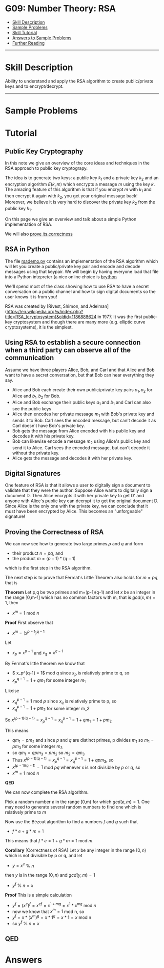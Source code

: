 # G09: Number Theory: RSA

* [Skill Description](#skill-description)
* [Sample Problems](#Sample-Problems)
* [Skill Tutorial](#Tutorial)
* [Answers to Sample Problems](#Answers)
* [Further Reading](#Reading)

---

# Skill Description
Ability to understand and apply the RSA algorithm to create public/private keys and to encrypt/decrypt.

---

# Sample Problems


# Tutorial
## Public Key Cryptography
In this note we give an overview of the core ideas and techniques in the RSA approach to public key cryptograpy.

The idea is to generate two keys: a public key $k_1$ and a private key $k_2$ and an encryption algorithm $E(k,m)$
which encrypts a message $m$ using the key $k$. The amazing feature of this algorithm is that if you encrypt $m$ with $k_1$ and then encrypt it again with $k_2$, you get your original message back! Moreover, we believe it is
very hard to discover the private key $k_2$ from the public key $k_1$.

On this page we give an overview and talk about a simple Python implementation of RSA.

We will also [prove its correctness](correctness.md)

## RSA in Python
The file [rsademo.py](rsademo.py) contains an implementation of the RSA algorithm which will let you create a public/private key pair and encode and decode messages using that keypair. We will begin by having everyone
load that file into a Python intepreter (a nice online choice is [brython](https://brython.info/tests/editor.html?lang=en)

We'll spend most of the class showing how to use RSA to have a secret conversation on a public channel and how
to sign digital documents so the user knows it is from you!

RSA was created by [Rivest, Shimon, and Adelman](https://en.wikipedia.org/w/index.php?title=RSA_(cryptosystem)&oldid=1186888624 in 1977. It was the first public-key cryptosystem and though there are many more (e.g. elliptic curve cryptosystems), it is the simplest.

## Using RSA to establish a secure connection when a third party can observe all of the communication
Assume we have three players Alice, Bob, and Carl and that Alice and Bob want to have a secret conversation,
but that Bob can hear everything they say.

* Alice and Bob each create their own public/private key pairs $a_1,a_2$ for Alice and $b_1,b_2$ for Bob.
* Alice and Bob exchange their public keys $a_1$ and $b_1$ and Carl can also see the public keys
* Alice then encodes her private message $m_1$ with Bob's private key and sends it to Bob. Carl sees the encoded message, but can't decode it as Carl doesn't have Bob's private key.
* Bob gets the message from Alice encoded with his public key and decodes it with his private key.
* Bob can likewise encode a message $m_2$ using Alice's public key and send it to Alice. Carl sees the encoded message, but can't decode it without the private key.
* Alice gets the message and decodes it with her private key.

## Digital Signatures
One feature of RSA is that it allows a user to digitally sign a document to validate that they were the author.
Suppose Alice wants to digitally sign a document D.  Then Alice encrypts it with her private key to get D' and
anyone with Alice's public key can decrypt it to get the original document D.  Since Alice is the only one with
the private key, we can conclude that it must have been encrypted by Alice.   This becomes an "unforgeable" signature!



## Proving the Correctness of RSA
We can now see how to generate two large primes $p$ and $q$ and form 
* their product $n=pq$, and
* the product $m=(p-1) * (q-1)$
  
which is the first step in the RSA algorithm.

The next step is to prove that Fermat's Little Theorem also holds for $m=pq$,
that is

**Theorem** Let p,q be two primes and m=(p-1)(q-1) and let $x$ be an integer in the range [0,m-1]
which has no common factors with m, that is $gcd(x,m)=1$, then
* $x^m = 1$ mod $n$

**Proof**
First observe that 
* $x^m = (x^{p-1})^{q-1}$

Let 
* $x_p = x^{p-1}$ and $x_q = x^{q-1}$
 
By Fermat's little theorem we know that 
* $ x_p^{q-1} = 1$ mod $q$ since $x_p$ is relatively prime to q, so
* $x_p^{q-1} = 1 + qm_1$ for some integer $m_1$

Likeise 
* $x_q^{p-1} = 1$ mod $p$ since $x_q$ is relatively prime to p, so
* $x_q^{p-1} = 1+ p m_2$ for some integer m_2

So $x^{(p-1)(q-1)} = x_p^{q-1} = x_q^{p-1} = 1 + q m_1 = 1 + p m_2$

This means
* $qm_1 = p m_2$ and since $p$ and $q$ are distinct primes, p divides $m_1$ so $m_1 = p m_3$ for some integer $m_3$
* so $q m_1 = q p m_3 = p m_2$ so $m_2 = q m_3$
* Thus $x^{(p-1)(q-1)} = x_p^{q-1} = x_q^{p-1} = 1 + q p m_3$, so
* $x^{(p-1)(q-1)} = 1$ mod $pq$ whenever x is not divisible by $p$ or $q$, so
* $x^m = 1$ mod $n$

**QED**

We can now complete the RSA algorithm.

Pick a random number $e$ in the range [0,m) for which $gcd(e,m) = 1$.
One may need to generate several random numbers to find one which is relatively prime to $m$

Now use the Bézout algorithm to find a numbers $f$ and $g$ such that
* $f * e + g * m = 1$

This means that $f * e = 1 + g * m = 1$ mod $m$.

**Corollary** [Correctness of RSA]
Let $x$ be any integer in the range $[0,n)$ which is not divisible by p or q, and let
* $y = x^e$ % $n$

then $y$ is in the range $[0,n)$ and $gcd(y,m)=1$
* $y^f$ % $n = x$

**Proof**
This is a simple calculation
* $y^f = (x^e)^f = x^{ef} = x^{1 + mg} = x^1 * x^{mg}$ mod $n$
* now we know that $x^m=1$ mod n, so
* $y^f = x * (x^m)^g = x * 1^g = x * 1 = x$ mod n
* so $y^f$ % $n = x$

**QED**
---

# Answers


